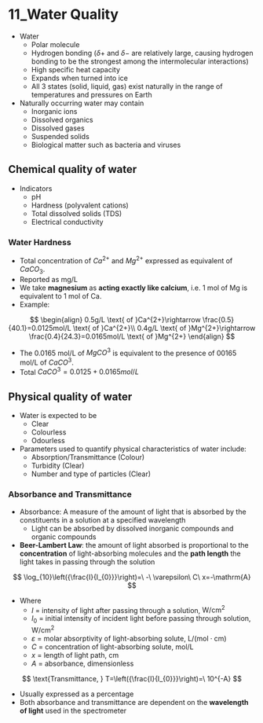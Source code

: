 # 11_Water Quality

- Water
    - Polar molecule
    - Hydrogen bonding ($\delta+$ and $\delta-$ are relatively large, causing hydrogen bonding to be the strongest among the intermolecular interactions)
    - High specific heat capacity
    - Expands when turned into ice
    - All 3 states (solid, liquid, gas) exist naturally in the range of temperatures and pressures on Earth
- Naturally occurring water may contain
    - Inorganic ions
    - Dissolved organics
    - Dissolved gases
    - Suspended solids
    - Biological matter such as bacteria and viruses

## Chemical quality of water

- Indicators
    - pH
    - Hardness (polyvalent cations)
    - Total dissolved solids (TDS)
    - Electrical conductivity

### Water Hardness

- Total concentration of $Ca^{2+}$ and $Mg^{2+}$ expressed as equivalent of $CaCO_3$.
- Reported as mg/L
- We take **magnesium** as **acting exactly like calcium**, i.e. 1 mol of Mg is equivalent to 1 mol of Ca.
- Example:

$$
\begin{align}
0.5g/L \text{ of }Ca^{2+}\rightarrow \frac{0.5}{40.1}=0.0125mol/L \text{ of }Ca^{2+}\\
0.4g/L \text{ of }Mg^{2+}\rightarrow \frac{0.4}{24.3}=0.0165mol/L \text{ of }Mg^{2+}
\end{align}
$$

- The 0.0165 mol/L of $MgCO^3$ is equivalent to the presence of 00165 mol/L of $CaCO^3$.
- Total $CaCO^3=0.0125+0.0165 mol/L$

## Physical quality of water

- Water is expected to be
    - Clear
    - Colourless
    - Odourless
- Parameters used to quantify physical characteristics of water include:
    - Absorption/Transmittance (Colour)
    - Turbidity (Clear)
    - Number and type of particles (Clear)

### Absorbance and Transmittance

- Absorbance: A measure of the amount of light that is absorbed by the constituents in a solution at a specified wavelength
    - Light can be absorbed by dissolved inorganic compounds and organic compounds
- **Beer-Lambert Law**: the amount of light absorbed is proportional to the **concentration** of light-absorbing molecules and the **path length** the light takes in passing through the solution

$$
\log_{10}\left({\frac{I}{I_{0}}}\right)=\ -\ \varepsilon\ C\ x=-\mathrm{A}
$$

- Where
    - $I$ = intensity of light after passing through a solution, $\mathrm{W/cm^2}$
    - $I_0$ = initial intensity of incident light before passing through solution, $\mathrm{W/cm^2}$
    - $\varepsilon$ = molar absorptivity of light-absorbing solute, $\mathrm{L/(mol \cdot cm)}$
    - $C$ = concentration of light-absorbing solute, $\mathrm{mol/L}$
    - $x$ = length of light path, $\mathrm{cm}$
    - $A$ = absorbance, dimensionless

$$
\text{Transmittance, } T=\left({\frac{I}{I_{0}}}\right)=\ 10^{-A}
$$

- Usually expressed as a percentage
- Both absorbance and transmittance are dependent on the **wavelength of light** used in the spectrometer
